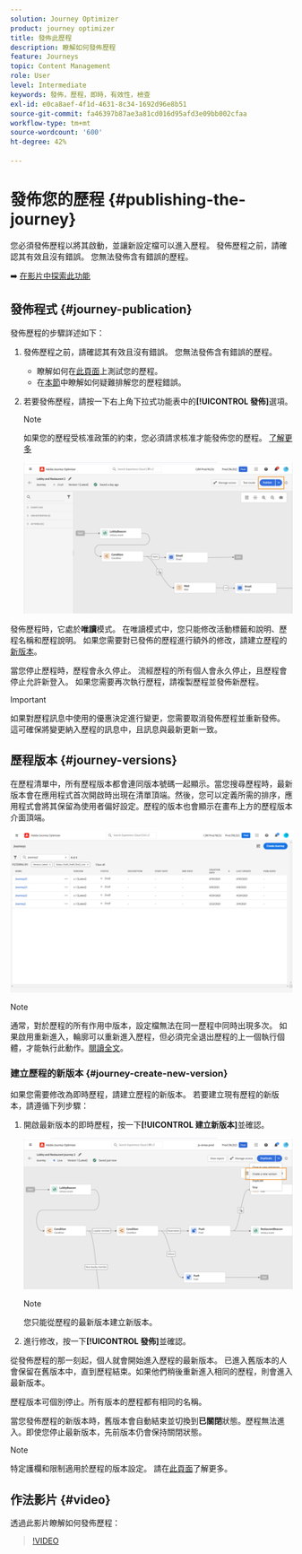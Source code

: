 ```yaml
---
solution: Journey Optimizer
product: journey optimizer
title: 發佈此歷程
description: 瞭解如何發佈歷程
feature: Journeys
topic: Content Management
role: User
level: Intermediate
keywords: 發佈，歷程，即時，有效性，檢查
exl-id: e0ca8aef-4f1d-4631-8c34-1692d96e8b51
source-git-commit: fa46397b87ae3a81cd016d95afd3e09bb002cfaa
workflow-type: tm+mt
source-wordcount: '600'
ht-degree: 42%

---
```


# 發佈您的歷程 {#publishing-the-journey}

您必須發佈歷程以將其啟動，並讓新設定檔可以進入歷程。 發佈歷程之前，請確認其有效且沒有錯誤。 您無法發佈含有錯誤的歷程。

➡️ [在影片中探索此功能](#video)

## 發佈程式 {#journey-publication}

發佈歷程的步驟詳述如下：

1. 發佈歷程之前，請確認其有效且沒有錯誤。 您無法發佈含有錯誤的歷程。

   * 瞭解如何在[此頁面](testing-the-journey.md)上測試您的歷程。
   * 在[本節](../building-journeys/troubleshooting.md#checking-for-errors-before-testing)中瞭解如何疑難排解您的歷程錯誤。

1. 若要發佈歷程，請按一下右上角下拉式功能表中的&#x200B;**[!UICONTROL 發佈]**&#x200B;選項。

   >[!NOTE]
   >
   > 如果您的歷程受核准政策的約束，您必須請求核准才能發佈您的歷程。 [了解更多](../test-approve/gs-approval.md)

   ![](assets/journeyuc1_18.png)

發佈歷程時，它處於&#x200B;**唯讀**&#x200B;模式。 在唯讀模式中，您只能修改活動標籤和說明、歷程名稱和歷程說明。 如果您需要對已發佈的歷程進行額外的修改，請建立歷程的[新版本](journey-ui.md#journey-versions)。

當您停止歷程時，歷程會永久停止。 流經歷程的所有個人會永久停止，且歷程會停止允許新登入。 如果您需要再次執行歷程，請複製歷程並發佈新歷程。

>[!IMPORTANT]
>
>如果對歷程訊息中使用的優惠決定進行變更，您需要取消發佈歷程並重新發佈。 這可確保將變更納入歷程的訊息中，且訊息與最新更新一致。

## 歷程版本 {#journey-versions}

在歷程清單中，所有歷程版本都會連同版本號碼一起顯示。當您搜尋歷程時，最新版本會在應用程式首次開啟時出現在清單頂端。然後，您可以定義所需的排序，應用程式會將其保留為使用者偏好設定。歷程的版本也會顯示在畫布上方的歷程版本介面頂端。

![](assets/journeyversions1.png)

>[!NOTE]
>
>通常，對於歷程的所有作用中版本，設定檔無法在同一歷程中同時出現多次。 如果啟用重新進入，輪廓可以重新進入歷程，但必須完全退出歷程的上一個執行個體，才能執行此動作。[閱讀全文](entry-management.md)。

### 建立歷程的新版本 {#journey-create-new-version}

如果您需要修改為即時歷程，請建立歷程的新版本。 若要建立現有歷程的新版本，請遵循下列步驟：

1. 開啟最新版本的即時歷程，按一下&#x200B;**[!UICONTROL 建立新版本]**&#x200B;並確認。

   ![](assets/journeyversions2.png)

   >[!NOTE]
   >
   >您只能從歷程的最新版本建立新版本。

1. 進行修改，按一下&#x200B;**[!UICONTROL 發佈]**&#x200B;並確認。

從發佈歷程的那一刻起，個人就會開始進入歷程的最新版本。 已進入舊版本的人會保留在舊版本中，直到歷程結束。如果他們稍後重新進入相同的歷程，則會進入最新版本。

歷程版本可個別停止。所有版本的歷程都有相同的名稱。

當您發佈歷程的新版本時，舊版本會自動結束並切換到&#x200B;**已關閉**&#x200B;狀態。歷程無法進入。即使您停止最新版本，先前版本仍會保持關閉狀態。


>[!NOTE]
>
>特定護欄和限制適用於歷程的版本設定。 請在[此頁面](../start/guardrails.md#journey-versions-journey-versions-g)了解更多。


## 作法影片 {#video}

透過此影片瞭解如何發佈歷程：

>[!VIDEO](https://video.tv.adobe.com/v/3427942?quality=12&captions=chi_hant)